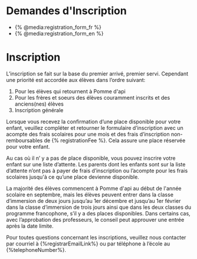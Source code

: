 # Demandes d'Inscription

* {% @media:registration_form_fr %}
* {% @media:registration_form_en %}

# Inscription

L’inscription se fait sur la base du premier arrivé, premier servi. Cependant une priorité est accordée aux élèves dans l’ordre suivant:

1. Pour les élèves qui retournent à Pomme d'api
2. Pour les frères et soeurs des élèves couramment inscrits et des anciens(nes) élèves 
3. Inscription générale

Lorsque vous recevez la confirmation d’une place disponible pour votre enfant, veuillez compléter et retourner le formulaire d’inscription avec un acompte des frais scolaires pour une mois et des frais d’inscription non-remboursables de {% registrationFee %}. Cela assure une place réservée pour votre enfant.

Au cas où il n’ y a pas de place disponible, vous pouvez inscrire votre enfant sur une liste d’attente. Les parents dont les enfants sont sur la liste d’attente n’ont pas à payer de frais d’inscription ou l’acompte pour les frais scolaires jusqu'à ce qu’une place devienne disponible.

La majorité des élèves commencent à Pomme d'api au début de l'année scolaire en septembre, mais les élèves peuvent entrer dans la classe d’immersion de deux jours jusqu’au 1er décembre et jusqu’au 1er février dans la classe d’immersion de trois jours ainsi que dans les deux classes du programme francophone, s’il y a des places disponibles. Dans certains cas, avec l’approbation des professeurs, le conseil peut approuver une entrée après la date limite. 

Pour toutes questions concernant les inscriptions, veuillez nous contacter par courriel à {%registrarEmailLink%} ou par téléphone à l’école au {%telephoneNumber%}.